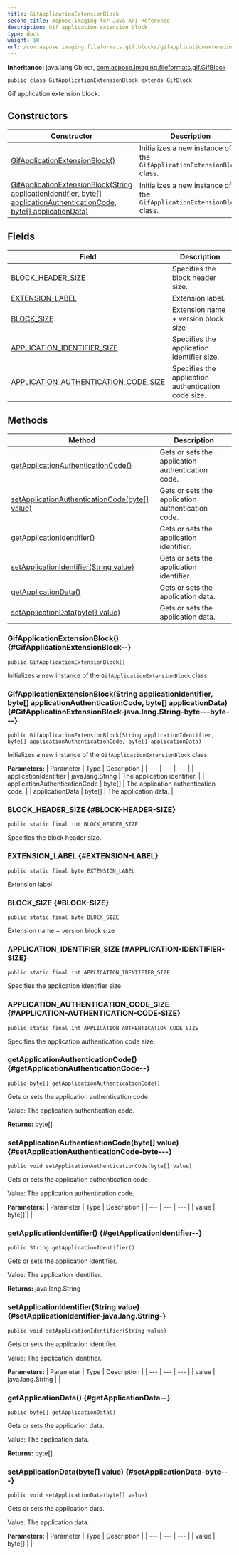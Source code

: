 ```yaml
---
title: GifApplicationExtensionBlock
second_title: Aspose.Imaging for Java API Reference
description: Gif application extension block.
type: docs
weight: 10
url: /com.aspose.imaging.fileformats.gif.blocks/gifapplicationextensionblock/
---
```

**Inheritance:**
java.lang.Object, [com.aspose.imaging.fileformats.gif.GifBlock](../../com.aspose.imaging.fileformats.gif/gifblock)
```
public class GifApplicationExtensionBlock extends GifBlock
```

Gif application extension block.
## Constructors

| Constructor | Description |
| --- | --- |
| [GifApplicationExtensionBlock()](#GifApplicationExtensionBlock--) | Initializes a new instance of the `GifApplicationExtensionBlock` class. |
| [GifApplicationExtensionBlock(String applicationIdentifier, byte[] applicationAuthenticationCode, byte[] applicationData)](#GifApplicationExtensionBlock-java.lang.String-byte---byte---) | Initializes a new instance of the `GifApplicationExtensionBlock` class. |
## Fields

| Field | Description |
| --- | --- |
| [BLOCK_HEADER_SIZE](#BLOCK-HEADER-SIZE) | Specifies the block header size. |
| [EXTENSION_LABEL](#EXTENSION-LABEL) | Extension label. |
| [BLOCK_SIZE](#BLOCK-SIZE) | Extension name + version block size |
| [APPLICATION_IDENTIFIER_SIZE](#APPLICATION-IDENTIFIER-SIZE) | Specifies the application identifier size. |
| [APPLICATION_AUTHENTICATION_CODE_SIZE](#APPLICATION-AUTHENTICATION-CODE-SIZE) | Specifies the application authentication code size. |
## Methods

| Method | Description |
| --- | --- |
| [getApplicationAuthenticationCode()](#getApplicationAuthenticationCode--) | Gets or sets the application authentication code. |
| [setApplicationAuthenticationCode(byte[] value)](#setApplicationAuthenticationCode-byte---) | Gets or sets the application authentication code. |
| [getApplicationIdentifier()](#getApplicationIdentifier--) | Gets or sets the application identifier. |
| [setApplicationIdentifier(String value)](#setApplicationIdentifier-java.lang.String-) | Gets or sets the application identifier. |
| [getApplicationData()](#getApplicationData--) | Gets or sets the application data. |
| [setApplicationData(byte[] value)](#setApplicationData-byte---) | Gets or sets the application data. |
### GifApplicationExtensionBlock() {#GifApplicationExtensionBlock--}
```
public GifApplicationExtensionBlock()
```


Initializes a new instance of the `GifApplicationExtensionBlock` class.

### GifApplicationExtensionBlock(String applicationIdentifier, byte[] applicationAuthenticationCode, byte[] applicationData) {#GifApplicationExtensionBlock-java.lang.String-byte---byte---}
```
public GifApplicationExtensionBlock(String applicationIdentifier, byte[] applicationAuthenticationCode, byte[] applicationData)
```


Initializes a new instance of the `GifApplicationExtensionBlock` class.

**Parameters:**
| Parameter | Type | Description |
| --- | --- | --- |
| applicationIdentifier | java.lang.String | The application identifier. |
| applicationAuthenticationCode | byte[] | The application authentication code. |
| applicationData | byte[] | The application data. |

### BLOCK_HEADER_SIZE {#BLOCK-HEADER-SIZE}
```
public static final int BLOCK_HEADER_SIZE
```


Specifies the block header size.

### EXTENSION_LABEL {#EXTENSION-LABEL}
```
public static final byte EXTENSION_LABEL
```


Extension label.

### BLOCK_SIZE {#BLOCK-SIZE}
```
public static final byte BLOCK_SIZE
```


Extension name + version block size

### APPLICATION_IDENTIFIER_SIZE {#APPLICATION-IDENTIFIER-SIZE}
```
public static final int APPLICATION_IDENTIFIER_SIZE
```


Specifies the application identifier size.

### APPLICATION_AUTHENTICATION_CODE_SIZE {#APPLICATION-AUTHENTICATION-CODE-SIZE}
```
public static final int APPLICATION_AUTHENTICATION_CODE_SIZE
```


Specifies the application authentication code size.

### getApplicationAuthenticationCode() {#getApplicationAuthenticationCode--}
```
public byte[] getApplicationAuthenticationCode()
```


Gets or sets the application authentication code.

Value: The application authentication code.

**Returns:**
byte[]
### setApplicationAuthenticationCode(byte[] value) {#setApplicationAuthenticationCode-byte---}
```
public void setApplicationAuthenticationCode(byte[] value)
```


Gets or sets the application authentication code.

Value: The application authentication code.

**Parameters:**
| Parameter | Type | Description |
| --- | --- | --- |
| value | byte[] |  |

### getApplicationIdentifier() {#getApplicationIdentifier--}
```
public String getApplicationIdentifier()
```


Gets or sets the application identifier.

Value: The application identifier.

**Returns:**
java.lang.String
### setApplicationIdentifier(String value) {#setApplicationIdentifier-java.lang.String-}
```
public void setApplicationIdentifier(String value)
```


Gets or sets the application identifier.

Value: The application identifier.

**Parameters:**
| Parameter | Type | Description |
| --- | --- | --- |
| value | java.lang.String |  |

### getApplicationData() {#getApplicationData--}
```
public byte[] getApplicationData()
```


Gets or sets the application data.

Value: The application data.

**Returns:**
byte[]
### setApplicationData(byte[] value) {#setApplicationData-byte---}
```
public void setApplicationData(byte[] value)
```


Gets or sets the application data.

Value: The application data.

**Parameters:**
| Parameter | Type | Description |
| --- | --- | --- |
| value | byte[] |  |

